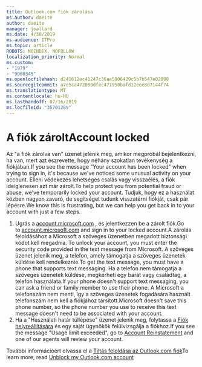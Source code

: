 ```yaml
---
title: Outlook.com fiók zárolása
ms.author: daeite
author: daeite
manager: joallard
ms.date: 4/30/2019
ms.audience: ITPro
ms.topic: article
ROBOTS: NOINDEX, NOFOLLOW
localization_priority: Normal
ms.custom:
- "1979"
- "9000345"
ms.openlocfilehash: d241612ec41247c36aa5806429c5b7b547e02098
ms.sourcegitcommit: a7e5ca472000dfec471950bafd12eee8d7144f74
ms.translationtype: MT
ms.contentlocale: hu-HU
ms.lasthandoff: 07/16/2019
ms.locfileid: "35701289"
---
```

# <a name="account-locked"></a><span data-ttu-id="332ee-102">A fiók zárolt</span><span class="sxs-lookup"><span data-stu-id="332ee-102">Account locked</span></span>

<span data-ttu-id="332ee-103">Az "a fiók zárolva van" üzenet jelenik meg, amikor megpróbál bejelentkezni, ha van, mert azt észrevette, hogy néhány szokatlan tevékenység a fiókjában.</span><span class="sxs-lookup"><span data-stu-id="332ee-103">If you see the message "Your account has been locked" when trying to sign in, it's because we've noticed some unusual activity on your account.</span></span> <span data-ttu-id="332ee-104">Elleni védekezés lehetséges csalás vagy visszaélés, a fiók ideiglenesen azt már zárolt.</span><span class="sxs-lookup"><span data-stu-id="332ee-104">To help protect you from potential fraud or abuse, we've temporarily locked your account.</span></span> <span data-ttu-id="332ee-105">Tudjuk, hogy ez a használat közben nagyon zavaró, de segítséget tudunk visszatérni fiókját, csak pár lépésre.</span><span class="sxs-lookup"><span data-stu-id="332ee-105">We know this is frustrating, but we can help you get back in to your account with just a few steps.</span></span>

1. <span data-ttu-id="332ee-106">Ugrás a [account.microsoft.com](https://go.microsoft.com/fwlink/?linkid=2090484) , és jelentkezzen be a zárolt fiók.</span><span class="sxs-lookup"><span data-stu-id="332ee-106">Go to [account.microsoft.com](https://go.microsoft.com/fwlink/?linkid=2090484) and sign in to your locked account.</span></span><span data-ttu-id="332ee-107">A zárolás feloldásához a Microsoft a szöveges üzenetben megadott biztonsági kódot kell megadnia.</span><span class="sxs-lookup"><span data-stu-id="332ee-107"> To unlock your account, you must enter the security code provided in the text message from Microsoft.</span></span> <span data-ttu-id="332ee-108">A szöveges üzenet jelenik meg, a telefon, amely támogatja a szöveges üzenetek küldése kell rendelkeznie.</span><span class="sxs-lookup"><span data-stu-id="332ee-108">To get the text message, you must have a phone that supports text messaging.</span></span> <span data-ttu-id="332ee-109">Ha a telefon nem támogatja a szöveges üzenetek küldése, megkérheti egy barát vagy családtag, a telefon használata.</span><span class="sxs-lookup"><span data-stu-id="332ee-109">If your phone doesn't support text messaging, you can ask a friend or family member to use their phone.</span></span> <span data-ttu-id="332ee-110">A Microsoft a telefonszám nem menti, így a szöveges üzenetek fogadására használt telefonszám nem kell a fiókjához társított.</span><span class="sxs-lookup"><span data-stu-id="332ee-110">Microsoft doesn't save this phone number, so the phone number you use to receive this text message doesn't need to be associated with your account.</span></span>
2. <span data-ttu-id="332ee-111">Ha a "Használati határ túllépése" üzenet jelenik meg, folytassa a [Fiók helyreállítására](https://go.microsoft.com/fwlink/?linkid=2090483) és egy saját ügynökök felülvizsgálja a fiókhoz.</span><span class="sxs-lookup"><span data-stu-id="332ee-111">If you see the message "Usage limit exceeded", go to [Account Reinstatement](https://go.microsoft.com/fwlink/?linkid=2090483) and one of our agents will review your account.</span></span>

<span data-ttu-id="332ee-112">További információért olvassa el a [Tiltás feloldása az Outlook.com fiók](https://support.office.com/article/f4ad2701-d166-4d8b-8a6a-9af2a1f8a4c4?wt.mc_id=Office_Outlook_com_Alchemy)</span><span class="sxs-lookup"><span data-stu-id="332ee-112">To learn more, read [Unblock my Outlook.com account](https://support.office.com/article/f4ad2701-d166-4d8b-8a6a-9af2a1f8a4c4?wt.mc_id=Office_Outlook_com_Alchemy)</span></span> 